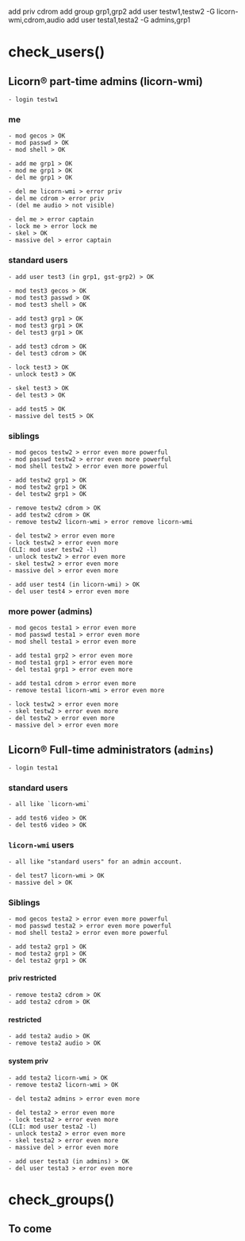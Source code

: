add priv cdrom
add group grp1,grp2
add user testw1,testw2 -G licorn-wmi,cdrom,audio
add user testa1,testa2 -G admins,grp1

# check_users()

## Licorn® part-time admins (licorn-wmi)

	- login testw1

### me

	- mod gecos > OK
	- mod passwd > OK
	- mod shell > OK

	- add me grp1 > OK
	- mod me grp1 > OK
	- del me grp1 > OK

	- del me licorn-wmi > error priv
	- del me cdrom > error priv
	- (del me audio > not visible)

	- del me > error captain
	- lock me > error lock me
	- skel > OK
	- massive del > error captain

### standard users

	- add user test3 (in grp1, gst-grp2) > OK

	- mod test3 gecos > OK
	- mod test3 passwd > OK
	- mod test3 shell > OK

	- add test3 grp1 > OK
	- mod test3 grp1 > OK
	- del test3 grp1 > OK

	- add test3 cdrom > OK
	- del test3 cdrom > OK

	- lock test3 > OK
	- unlock test3 > OK

	- skel test3 > OK
	- del test3 > OK

	- add test5 > OK
	- massive del test5 > OK


### siblings

	- mod gecos testw2 > error even more powerful
	- mod passwd testw2 > error even more powerful
	- mod shell testw2 > error even more powerful

	- add testw2 grp1 > OK
	- mod testw2 grp1 > OK
	- del testw2 grp1 > OK

	- remove testw2 cdrom > OK
	- add testw2 cdrom > OK
	- remove testw2 licorn-wmi > error remove licorn-wmi

	- del testw2 > error even more
	- lock testw2 > error even more
	(CLI: mod user testw2 -l)
	- unlock testw2 > error even more
	- skel testw2 > error even more
	- massive del > error even more

	- add user test4 (in licorn-wmi) > OK
	- del user test4 > error even more

### more power (admins)

	- mod gecos testa1 > error even more
	- mod passwd testa1 > error even more
	- mod shell testa1 > error even more

	- add testa1 grp2 > error even more
	- mod testa1 grp1 > error even more
	- del testa1 grp1 > error even more

	- add testa1 cdrom > error even more
	- remove testa1 licorn-wmi > error even more

	- lock testw2 > error even more
	- skel testw2 > error even more
	- del testw2 > error even more
	- massive del > error even more

## Licorn® Full-time administrators (`admins`)

	- login testa1

### standard users

	- all like `licorn-wmi`

	- add test6 video > OK
	- del test6 video > OK

### `licorn-wmi` users

	- all like "standard users" for an admin account.

	- del test7 licorn-wmi > OK
	- massive del > OK

### Siblings

	- mod gecos testa2 > error even more powerful
	- mod passwd testa2 > error even more powerful
	- mod shell testa2 > error even more powerful

	- add testa2 grp1 > OK
	- mod testa2 grp1 > OK
	- del testa2 grp1 > OK

#### priv restricted
	- remove testa2 cdrom > OK
	- add testa2 cdrom > OK

#### restricted
	- add testa2 audio > OK
	- remove testa2 audio > OK

#### system priv
	- add testa2 licorn-wmi > OK
	- remove testa2 licorn-wmi > OK

	- del testa2 admins > error even more

	- del testa2 > error even more
	- lock testa2 > error even more
	(CLI: mod user testa2 -l)
	- unlock testa2 > error even more
	- skel testa2 > error even more
	- massive del > error even more

	- add user testa3 (in admins) > OK
	- del user testa3 > error even more

# check_groups()

## To come
